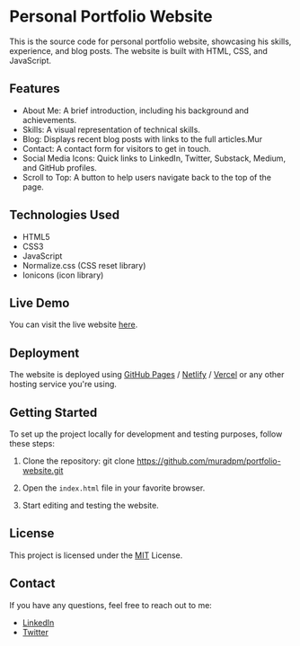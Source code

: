 # Personal Portfolio Website

This is the source code for personal portfolio website, showcasing his skills, experience, and blog posts. The website is built with HTML, CSS, and JavaScript.

## Features

- About Me: A brief introduction, including his background and achievements.
- Skills: A visual representation of technical skills.
- Blog: Displays recent blog posts with links to the full articles.Mur
- Contact: A contact form for visitors to get in touch.
- Social Media Icons: Quick links to LinkedIn, Twitter, Substack, Medium, and GitHub profiles.
- Scroll to Top: A button to help users navigate back to the top of the page.

## Technologies Used

- HTML5
- CSS3
- JavaScript
- Normalize.css (CSS reset library)
- Ionicons (icon library)

## Live Demo

You can visit the live website [here](https://muradpm.netlify.app/).

## Deployment

The website is deployed using [GitHub Pages](https://pages.github.com/) / [Netlify](https://www.netlify.com/) / [Vercel](https://vercel.com/) or any other hosting service you're using.

## Getting Started

To set up the project locally for development and testing purposes, follow these steps:

1. Clone the repository:
git clone https://github.com/muradpm/portfolio-website.git


2. Open the `index.html` file in your favorite browser.

3. Start editing and testing the website.

## License

This project is licensed under the [MIT](https://choosealicense.com/licenses/mit/) License.

## Contact

If you have any questions, feel free to reach out to me:

- [LinkedIn](https://www.linkedin.com/in/abdulkadyr0v/)
- [Twitter](https://twitter.com/abdulkadyr0v)
